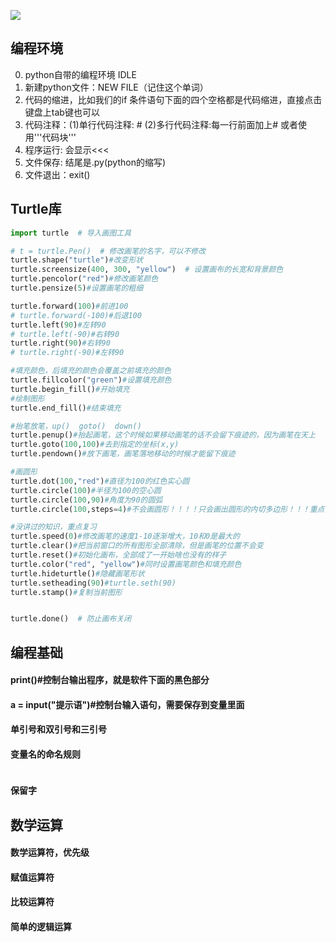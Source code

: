 ![](https://s3.ax1x.com/2020/11/17/DERSdH.png)
## 编程环境
0. python自带的编程环境 IDLE
1. 新建python文件：NEW FILE（记住这个单词）
2. 代码的缩进，比如我们的if 条件语句下面的四个空格都是代码缩进，直接点击键盘上tab键也可以
3. 代码注释：(1)单行代码注释: # (2)多行代码注释:每一行前面加上# 或者使用'''代码块'''
4. 程序运行: 会显示<<<
5. 文件保存: 结尾是.py(python的缩写)
6. 文件退出：exit()
## Turtle库
```python
import turtle  # 导入画图工具

# t = turtle.Pen()  # 修改画笔的名字，可以不修改
turtle.shape("turtle")#改变形状
turtle.screensize(400, 300, "yellow")  # 设置画布的长宽和背景颜色
turtle.pencolor("red")#修改画笔颜色
turtle.pensize(5)#设置画笔的粗细

turtle.forward(100)#前进100
# turtle.forward(-100)#后退100
turtle.left(90)#左转90
# turtle.left(-90)#右转90
turtle.right(90)#右转90
# turtle.right(-90)#左转90

#填充颜色，后填充的颜色会覆盖之前填充的颜色
turtle.fillcolor("green")#设置填充颜色
turtle.begin_fill()#开始填充
#绘制图形
turtle.end_fill()#结束填充

#抬笔放笔，up()  goto()  down()
turtle.penup()#抬起画笔，这个时候如果移动画笔的话不会留下痕迹的，因为画笔在天上
turtle.goto(100,100)#去到指定的坐标(x,y)
turtle.pendown()#放下画笔，画笔落地移动的时候才能留下痕迹  

#画圆形
turtle.dot(100,"red")#直径为100的红色实心圆
turtle.circle(100)#半径为100的空心圆
turtle.circle(100,90)#角度为90的圆弧
turtle.circle(100,steps=4)#不会画圆形！！！！只会画出圆形的内切多边形！！！重点

#没讲过的知识，重点复习
turtle.speed(0)#修改画笔的速度1-10逐渐增大，10和0是最大的
turtle.clear()#把当前窗口的所有图形全部清除，但是画笔的位置不会变
turtle.reset()#初始化画布，全部成了一开始啥也没有的样子
turtle.color("red", "yellow")#同时设置画笔颜色和填充颜色
turtle.hideturtle()#隐藏画笔形状
turtle.setheading(90)#turtle.seth(90)
turtle.stamp()#复制当前图形


turtle.done()  # 防止画布关闭

```
## 编程基础
#### print()#控制台输出程序，就是软件下面的黑色部分
#### a = input("提示语")#控制台输入语句，需要保存到变量里面
#### 单引号和双引号和三引号
#### 变量名的命名规则
```python
```
#### 保留字 
## 数学运算
#### 数学运算符，优先级
#### 赋值运算符
#### 比较运算符
#### 简单的逻辑运算
```python
```


